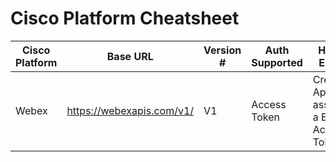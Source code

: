 # Cisco Platform Cheatsheet

| Cisco Platform | Base URL | Version # | Auth Supported | How to Enable | SDK Functions | API Functions |
| -------------- | -------------- | -------------- | -------------- | -------------- | -------------- | -------------- |
| Webex | https://webexapis.com/v1/ | V1 | Access Token | Create App and associate a Bot Access Token | None | /rooms /meetings /webhooks /messages
